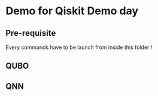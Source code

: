 # Demo for Qiskit Demo day

## Pre-requisite

Every commands have to be launch from inside this folder !

## QUBO

## QNN
